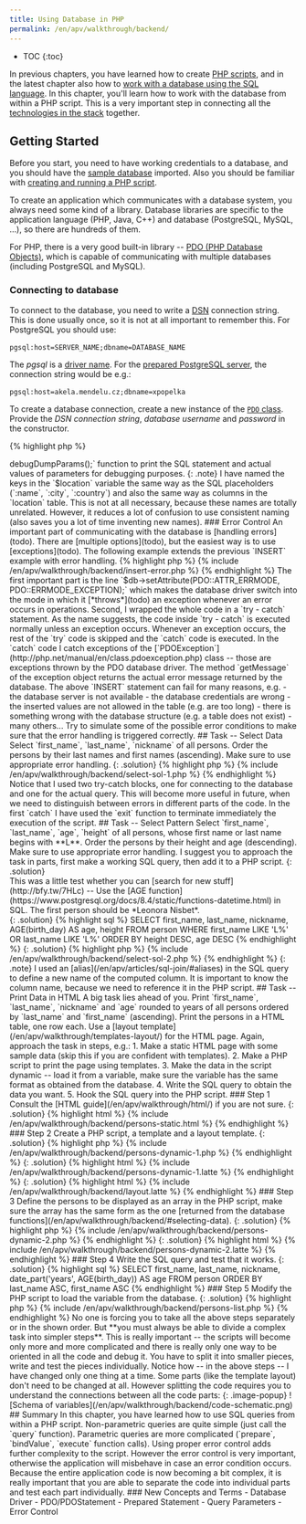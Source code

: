 ```yaml
---
title: Using Database in PHP
permalink: /en/apv/walkthrough/backend/
---
```


* TOC
{:toc}

In previous chapters, you have learned how to create [PHP scripts](/en/apv/walkthrough/dynamic-page/), and
in the latest chapter also how to 
[work with a database using the SQL language](/en/apv/walkthrough/database/).
In this chapter, you'll learn how to work with the database from within a 
PHP script. This is a very important step in connecting all the 
[technologies in the stack](todo) together.

## Getting Started
Before you start, you need to have working credentials to a database, and
you should have the [sample database](/en/apv/walkthrough/database/#database-schema) imported. Also you should be 
familiar with [creating and running a PHP script](/en/apv/walkthrough/dynamic-page/#getting-started).

To create an application which communicates with a database system, you 
always need some kind of a library. Database libraries are specific to 
the application language (PHP, Java, C++) and database (PostgreSQL, MySQL, ...),
so there are hundreds of them.

For PHP, there is a very good built-in library -- [PDO (PHP Database Objects)](http://php.net/manual/en/class.pdo.php), 
which is capable of communicating with multiple databases (including PostgreSQL and MySQL).

### Connecting to database
To connect to the database, you need to write a [DSN](http://php.net/manual/en/pdo.construct.php) connection string. This is 
done usually once, so it is not at all important to remember this. For PostgreSQL you should
use: 

    pgsql:host=SERVER_NAME;dbname=DATABASE_NAME

The *pgsql* is a [driver name](http://php.net/manual/en/ref.pdo-pgsql.connection.php).
For the [prepared PostgreSQL server](http://php.net/manual/en/ref.pdo-pgsql.connection.php), the 
connection string would be e.g.:

    pgsql:host=akela.mendelu.cz;dbname=xpopelka 

To create a database connection, create a new instance of the [`PDO` class](http://php.net/manual/en/class.pdo.php).
Provide the *DSN connection string*, *database username* and *password* in the constructor.

{% highlight php %}
<?php 

$db = new PDO('pgsql:host=akela.mendelu.cz;dbname=xpopelka', 'xpopelka', 'password');
{% endhighlight %}

### Selecting Data
To select data from the database, use the `query` method of the `PDO` connection object.
Supply a SQL [`SELECT`](/en/apv/walkthrough/database/#select) query as a string to the function. The function will
return a [`PDOStatement` object](http://php.net/manual/en/class.pdostatement.php). The `PDOStatement` 
represents an SQL query and
also its result. One way to obtain the result is calling the 
[`fetchAll` function](http://php.net/manual/en/pdostatement.fetchall.php). 

{% highlight php %}
{% include /en/apv/walkthrough/backend/select-simple.php %}
{% endhighlight %}

The `fetchAll` function returns a [two-dimensional array](/en/apv/walkthrough/dynamic-page/array/). It returns an array
of result table (`person`) rows. Each row is an array indexed by column keys, values 
are table cells. Therefore the following code will print `first_name` of the 
second person (as ordered by `first_name`). I used the [`print_r` function](http://php.net/manual/en/function.print-r.php) to
print the complete array (it's not beautiful, but it shall be good enough at the moment).

{% highlight php %}
{% include /en/apv/walkthrough/backend/select-simple-fetch.php %}
{% endhighlight %}

### Selecting Data with Parameters
You often need to provide dynamic values (obtained from PHP variables and/or HTML forms) to
the SQL queries. E.g. assume you need to run a query like this (where *Bill* is provided
by the end-user and stored in a PHP variable):

{% highlight sql %}
SELECT * FROM person WHERE first_name = 'Bill';
{% endhighlight %}

The solution is to use **prepared statements**. This means that you **prepare** a
SQL statement with **placeholders**, then **bind** values to the placeholders and
then **execute** the statement:

{% highlight php %}
{% include /en/apv/walkthrough/backend/select-prepared.php %}
{% endhighlight %}

In the above query, I have used a placeholder name `:name` (placeholder must start with colon `:`). 
Then I bind a value to it using the [`bindValue`](http://php.net/manual/en/pdostatement.bindvalue.php) 
method of the `$stmt` [`PDOStatement`](http://php.net/manual/en/class.pdostatement.php) 
object. Last, I [`execute`](http://php.net/manual/en/pdostatement.execute.php) the statement. 
Then the result can be printed as in the previous example. 

{: .note}
Parameters in SQL queries are **not** placed inside quotes. They will be added automatically
when the query gets executed. In PHP, the value of the parameter needs to be quoted as
any other string.  

{: .note}
If you are tempted to use the `$personName` variable directly within the SQL query string,
in the `query` method, don't do it! Such approach would introduce [SQL injection vulnerability](todo). 

### Inserting Data
Let's insert a new row in the `location` table. The principle remains the same as in the 
above example with the prepared statement. You just need to use the [`INSERT`](/en/apv/walkthrough/database/#insert) statement and
provide the right parameters to it: 

{% highlight php %}
{% include /en/apv/walkthrough/backend/insert-prepared.php %}
{% endhighlight %}

Note that there is no `fetchAll` call, because the `INSERT` statement does not return a table 
(or anything useful). Because working with prepared parameters can be a little bit tricky, you can
use the `$stmt->debugDumpParams();` function to print the SQL statement and actual values of parameters for
debugging purposes.  
   
{: .note}
I have named the keys in the `$location` variable the same way as the SQL placeholders (`:name`, `:city`, `:country`)
and also the same way as columns in the `location` table. This is not at all necessary, because these names
are totally unrelated. However, it reduces a lot of confusion to use consistent naming (also saves you a lot of time inventing 
new names).

### Error Control
An important part of communicating with the database is [handling errors](todo). There are 
[multiple options](todo), but the easiest way is to use [exceptions](todo). 
The following example extends the previous `INSERT` example with 
error handling.

{% highlight php %}
{% include /en/apv/walkthrough/backend/insert-error.php %}
{% endhighlight %}
 
The first important part is the line `$db->setAttribute(PDO::ATTR_ERRMODE, PDO::ERRMODE_EXCEPTION);`
which makes the database driver switch into the mode in which it [*throws*](todo) an exception
whenever an error occurs in operations.

Second, I wrapped the whole code in a `try - catch` statement. As the name suggests, the code
inside `try - catch` is executed normally unless an exception occurs. Whenever an exception
occurs, the rest of the `try` code is skipped and the `catch` code is executed.
In the `catch` code I catch exceptions of the [`PDOException`](http://php.net/manual/en/class.pdoexception.php) 
class -- those are exceptions
thrown by the PDO database driver. The method `getMessage` of the exception object returns the
actual error message returned by the database.

The above `INSERT` statement can fail for many reasons, e.g.

- the database server is not available
- the database credentials are wrong
- the inserted values are not allowed in the table (e.g. are too long)
- there is something wrong with the database structure (e.g. a table does not exist)
- many others... 

Try to simulate some of the possible error conditions to make sure that the 
error handling is triggered correctly.

## Task -- Select Data
Select `first_name`, `last_name`, `nickname` of all persons. Order the persons by their
last names and first names (ascending). Make sure to use appropriate error handling.

{: .solution}
{% highlight php %}
{% include /en/apv/walkthrough/backend/select-sol-1.php %}
{% endhighlight %}

Notice that I used two try-catch blocks, one for connecting to the database and one for the
actual query. This will become more useful in future, when we need to distinguish between 
errors in different parts of the code. In the first `catch` I have used the `exit` function to
terminate immediately the execution of the script. 

## Task -- Select Pattern
Select `first_name`, `last_name`, `age`, `height` of all persons, whose first name or last name 
begins with **L**. Order the persons by their
height and age (descending). Make sure to use appropriate error handling. I suggest you to approach 
the task in parts, first make a working SQL query, then add it to a PHP script.

{: .solution}
<div markdown='1'>
This was a little test whether you can [search for new stuff](http://bfy.tw/7HLc) --
Use the [AGE function](https://www.postgresql.org/docs/8.4/static/functions-datetime.html) in SQL.
The first person should be *Leonora Nisbet*.
</div> 

{: .solution}
{% highlight sql %}
SELECT first_name, last_name, nickname, AGE(birth_day) AS age, height 
		FROM person 
		WHERE first_name LIKE 'L%' OR last_name LIKE 'L%'
		ORDER BY height DESC, age DESC
{% endhighlight %}

{: .solution}
{% highlight php %}
{% include /en/apv/walkthrough/backend/select-sol-2.php %}
{% endhighlight %}

{: .note}
I used an [alias](/en/apv/articles/sql-join/#aliases) in the SQL query to define a new 
name of the computed column. It is important to know
 the column name, because we need to reference it in the PHP script.      

## Task -- Print Data in HTML
A big task lies ahead of you. Print `first_name`, `last_name`, `nickname` and 
`age` rounded to years of all persons ordered by `last_name` and `first_name` (ascending).
Print the persons in a HTML table, one row each. Use a
[layout template](/en/apv/walkthrough/templates-layout/) for the HTML page. 
Again, approach the task in steps, e.g.:

1. Make a static HTML page with some sample data (skip this if you are confident with templates).
2. Make a PHP script to print the page using templates.
3. Make the data in the script dynamic -- load it from a variable, make sure the variable has the same 
format as obtained from the database. 
4. Write the SQL query to obtain the data you want.
5. Hook the SQL query into the PHP script.

### Step 1
Consult the [HTML guide](/en/apv/walkthrough/html/) if you are not sure.

{: .solution}
{% highlight html %}
{% include /en/apv/walkthrough/backend/persons-static.html %}
{% endhighlight %}

### Step 2
Create a PHP script, a template and a layout template.

{: .solution}
{% highlight php %}
{% include /en/apv/walkthrough/backend/persons-dynamic-1.php %}
{% endhighlight %}

{: .solution}
{% highlight html %}
{% include /en/apv/walkthrough/backend/persons-dynamic-1.latte %}
{% endhighlight %}

{: .solution}
{% highlight html %}
{% include /en/apv/walkthrough/backend/layout.latte %}
{% endhighlight %}

### Step 3
Define the persons to be displayed as an array in the PHP script, make 
sure the array has the same form as the one 
[returned from the database functions](/en/apv/walkthrough/backend/#selecting-data). 

{: .solution}
{% highlight php %}
{% include /en/apv/walkthrough/backend/persons-dynamic-2.php %}
{% endhighlight %}

{: .solution}
{% highlight html %}
{% include /en/apv/walkthrough/backend/persons-dynamic-2.latte %}
{% endhighlight %}

### Step 4
Write the SQL query and test that it works. 

{: .solution}
{% highlight sql %}
SELECT first_name, last_name, nickname, date_part('years', AGE(birth_day)) AS age 
FROM person
ORDER BY last_name ASC, first_name ASC
{% endhighlight %}

### Step 5
Modify the PHP script to load the variable from the database. 

{: .solution}
{% highlight php %}
{% include /en/apv/walkthrough/backend/persons-list.php %}
{% endhighlight %}

No one is forcing you to take all the above steps separately or in the shown order. 
But **you must always be able to divide a complex task into simpler steps**. This
is really important -- the scripts will become only more and more complicated and there is really 
only one way to be oriented in all the code and debug it. You have to split it into smaller pieces, 
write and test the pieces individually. Notice how -- in the above steps -- I have changed only one thing
at a time. Some parts (like the template layout) don't need to be changed at all. However splitting
the code requires you to understand the connections between all the code parts:

{: .image-popup}
![Schema of variables](/en/apv/walkthrough/backend/code-schematic.png)

## Summary
In this chapter, you have learned how to use SQL queries from within a PHP script.
Non-parametric queries are quite simple (just call the `query` function). Parametric
queries are more complicated (`prepare`, `bindValue`, `execute` function calls).
Using proper error control adds further complexity to the script. However the error control
is very important, otherwise the application will misbehave in case an error condition occurs.
Because the entire application code is now becoming a bit complex, it is really important that
you are able to separate the code into individual parts and test each part individually.

### New Concepts and Terms
- Database Driver
- PDO/PDOStatement
- Prepared Statement
- Query Parameters
- Error Control

